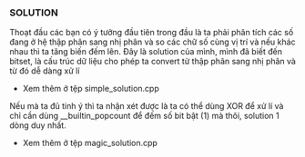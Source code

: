 ### SOLUTION

Thoạt đầu các bạn có ý tưởng đầu tiên trong đầu là ta phải phân tích các số đang ở hệ thập phân sang nhị phân và so các chữ số cùng vị trí và nếu khác nhau thì ta tăng biến đếm lên. Đây là solution của mình, mình đã biết đến bitset, là cấu trúc dữ liệu cho phép ta convert từ thập phân sang nhị phân và từ đó dễ dàng xử lí

- Xem thêm ở tệp simple_solution.cpp

Nếu mà ta đủ tinh ý thì ta nhận xét được là ta có thể dùng XOR để xử lí và chỉ cần dùng __builtin_popcount để đếm số bit bật (1) mà thôi, solution 1 dòng duy nhất.

- Xem thêm ở tệp magic_solution.cpp